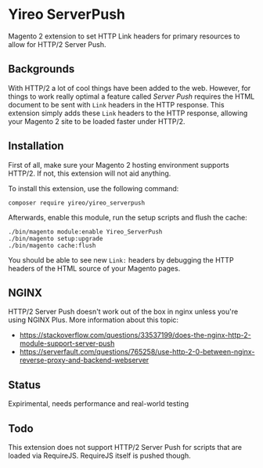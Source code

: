 # Yireo ServerPush
Magento 2 extension to set HTTP Link headers for primary resources to allow for HTTP/2 Server Push.

## Backgrounds
With HTTP/2 a lot of cool things have been added to the web. However, for things to work really optimal a feature called
*Server Push* requires the HTML document to be sent with `Link` headers in the HTTP response. This extension simply adds
these `Link` headers to the HTTP response, allowing your Magento 2 site to be loaded faster under HTTP/2.

## Installation
First of all, make sure your Magento 2 hosting environment supports HTTP/2. If not, this extension will not aid anything. 

To install this extension, use the following command:

    composer require yireo/yireo_serverpush

Afterwards, enable this module, run the setup scripts and flush the cache:

    ./bin/magento module:enable Yireo_ServerPush
    ./bin/magento setup:upgrade
    ./bin/magento cache:flush

You should be able to see new `Link:` headers by debugging the HTTP headers of the HTML source of your Magento pages.

## NGINX
HTTP/2 Server Push doesn't work out of the box in nginx unless you're using NGINX Plus. 
More information about this topic:
- https://stackoverflow.com/questions/33537199/does-the-nginx-http-2-module-support-server-push
- https://serverfault.com/questions/765258/use-http-2-0-between-nginx-reverse-proxy-and-backend-webserver

## Status
Expirimental, needs performance and real-world testing

## Todo
This extension does not support HTTP/2 Server Push for scripts that are loaded via RequireJS. RequireJS itself is pushed
though.

